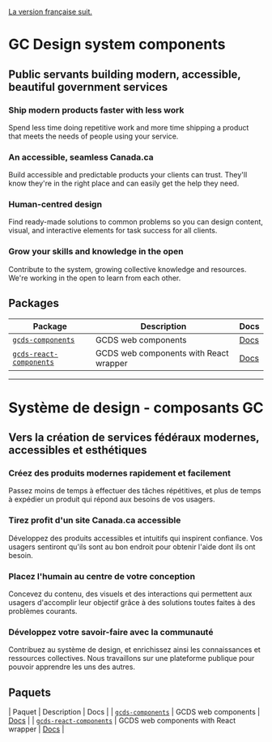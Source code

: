 [La version française suit.](#système-de-design---composants-gc)

# GC Design system components

## Public servants building modern, accessible, beautiful government services

### Ship modern products faster with less work

Spend less time doing repetitive work and more time shipping a product that meets the needs of people using your service.

### An accessible, seamless Canada.ca

Build accessible and predictable products your clients can trust. They'll know they're in the right place and can easily get the help they need.

### Human-centred design

Find ready-made solutions to common problems so you can design content, visual, and interactive elements for task success for all clients.

### Grow your skills and knowledge in the open

Contribute to the system, growing collective knowledge and resources. We're working in the open to learn from each other.

## Packages

| Package                   | Description                                                                         | Docs             |
| ------------------------- | ----------------------------------------------------------------------------------- | ---------------- |
| [`gcds-components`](packages/web/)           | GCDS web components | [Docs](packages/web/README.md) |
| [`gcds-react-components`](packages/react/)           | GCDS web components with React wrapper | [Docs](packages/react/README.md) |

--------

# Système de design - composants GC

## Vers la création de services fédéraux modernes, accessibles et esthétiques

### Créez des produits modernes rapidement et facilement

Passez moins de temps à effectuer des tâches répétitives, et plus de temps à expédier un produit qui répond aux besoins de vos usagers.

### Tirez profit d'un site Canada.ca accessible

Développez des produits accessibles et intuitifs qui inspirent confiance. Vos usagers sentiront qu'ils sont au bon endroit pour obtenir l'aide dont ils ont besoin.

### Placez l'humain au centre de votre conception

Concevez du contenu, des visuels et des interactions qui permettent aux usagers d'accomplir leur objectif grâce à des solutions toutes faites à des problèmes courants.

### Développez votre savoir-faire avec la communauté

Contribuez au système de design, et enrichissez ainsi les connaissances et ressources collectives. Nous travaillons sur une plateforme publique pour pouvoir apprendre les uns des autres.

## Paquets

| Paquet                   | Description                                                                         | Docs             |
| [`gcds-components`](packages/web/)           | GCDS web components | [Docs](packages/web/README.md) |
| [`gcds-react-components`](packages/react/)           | GCDS web components with React wrapper | [Docs](packages/react/README.md) |
